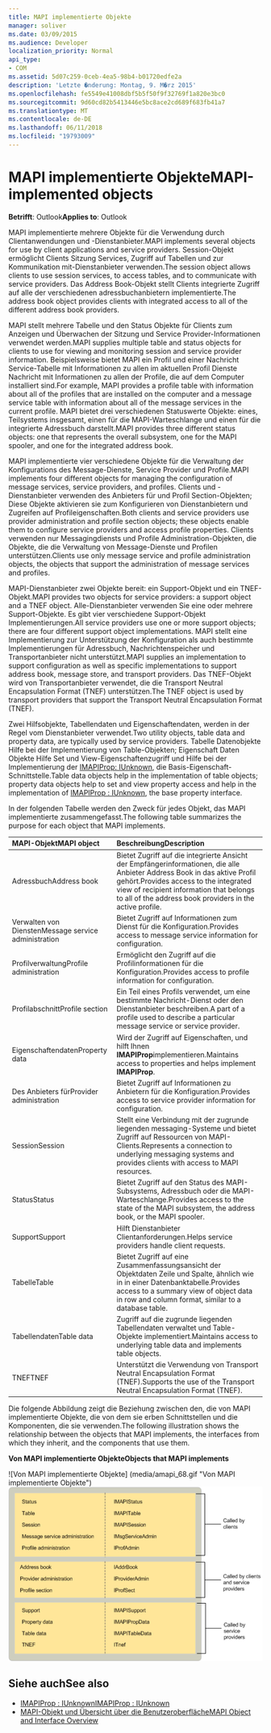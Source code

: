 ```yaml
---
title: MAPI implementierte Objekte
manager: soliver
ms.date: 03/09/2015
ms.audience: Developer
localization_priority: Normal
api_type:
- COM
ms.assetid: 5d07c259-0ceb-4ea5-98b4-b01720edfe2a
description: 'Letzte �nderung: Montag, 9. M�rz 2015'
ms.openlocfilehash: fe5549e41008dbf5b5f50f9f32769f1a820e3bc0
ms.sourcegitcommit: 9d60cd82b5413446e5bc8ace2cd689f683fb41a7
ms.translationtype: MT
ms.contentlocale: de-DE
ms.lasthandoff: 06/11/2018
ms.locfileid: "19793009"
---
```

# <a name="mapi-implemented-objects"></a><span data-ttu-id="525f7-103">MAPI implementierte Objekte</span><span class="sxs-lookup"><span data-stu-id="525f7-103">MAPI-implemented objects</span></span>
  
<span data-ttu-id="525f7-104">**Betrifft**: Outlook</span><span class="sxs-lookup"><span data-stu-id="525f7-104">**Applies to**: Outlook</span></span> 
  
<span data-ttu-id="525f7-105">MAPI implementierte mehrere Objekte für die Verwendung durch Clientanwendungen und -Dienstanbieter.</span><span class="sxs-lookup"><span data-stu-id="525f7-105">MAPI implements several objects for use by client applications and service providers.</span></span> <span data-ttu-id="525f7-106">Session-Objekt ermöglicht Clients Sitzung Services, Zugriff auf Tabellen und zur Kommunikation mit-Dienstanbieter verwenden.</span><span class="sxs-lookup"><span data-stu-id="525f7-106">The session object allows clients to use session services, to access tables, and to communicate with service providers.</span></span> <span data-ttu-id="525f7-107">Das Address Book-Objekt stellt Clients integrierte Zugriff auf alle der verschiedenen adressbuchanbietern implementierte.</span><span class="sxs-lookup"><span data-stu-id="525f7-107">The address book object provides clients with integrated access to all of the different address book providers.</span></span> 
  
<span data-ttu-id="525f7-108">MAPI stellt mehrere Tabelle und den Status Objekte für Clients zum Anzeigen und Überwachen der Sitzung und Service Provider-Informationen verwendet werden.</span><span class="sxs-lookup"><span data-stu-id="525f7-108">MAPI supplies multiple table and status objects for clients to use for viewing and monitoring session and service provider information.</span></span> <span data-ttu-id="525f7-109">Beispielsweise bietet MAPI ein Profil und einer Nachricht Service-Tabelle mit Informationen zu allen im aktuellen Profil Dienste Nachricht mit Informationen zu allen der Profile, die auf dem Computer installiert sind.</span><span class="sxs-lookup"><span data-stu-id="525f7-109">For example, MAPI provides a profile table with information about all of the profiles that are installed on the computer and a message service table with information about all of the message services in the current profile.</span></span> <span data-ttu-id="525f7-110">MAPI bietet drei verschiedenen Statuswerte Objekte: eines, Teilsystems insgesamt, einen für die MAPI-Warteschlange und einen für die integrierte Adressbuch darstellt.</span><span class="sxs-lookup"><span data-stu-id="525f7-110">MAPI provides three different status objects: one that represents the overall subsystem, one for the MAPI spooler, and one for the integrated address book.</span></span> 
  
<span data-ttu-id="525f7-111">MAPI implementierte vier verschiedene Objekte für die Verwaltung der Konfigurations des Message-Dienste, Service Provider und Profile.</span><span class="sxs-lookup"><span data-stu-id="525f7-111">MAPI implements four different objects for managing the configuration of message services, service providers, and profiles.</span></span> <span data-ttu-id="525f7-112">Clients und -Dienstanbieter verwenden des Anbieters für und Profil Section-Objekten; Diese Objekte aktivieren sie zum Konfigurieren von Dienstanbietern und Zugreifen auf Profileigenschaften.</span><span class="sxs-lookup"><span data-stu-id="525f7-112">Both clients and service providers use provider administration and profile section objects; these objects enable them to configure service providers and access profile properties.</span></span> <span data-ttu-id="525f7-113">Clients verwenden nur Messagingdiensts und Profile Administration-Objekten, die Objekte, die die Verwaltung von Message-Dienste und Profilen unterstützen.</span><span class="sxs-lookup"><span data-stu-id="525f7-113">Clients use only message service and profile administration objects, the objects that support the administration of message services and profiles.</span></span> 
  
<span data-ttu-id="525f7-114">MAPI-Dienstanbieter zwei Objekte bereit: ein Support-Objekt und ein TNEF-Objekt.</span><span class="sxs-lookup"><span data-stu-id="525f7-114">MAPI provides two objects for service providers: a support object and a TNEF object.</span></span> <span data-ttu-id="525f7-115">Alle-Dienstanbieter verwenden Sie eine oder mehrere Support-Objekte. Es gibt vier verschiedene Support-Objekt Implementierungen.</span><span class="sxs-lookup"><span data-stu-id="525f7-115">All service providers use one or more support objects; there are four different support object implementations.</span></span> <span data-ttu-id="525f7-116">MAPI stellt eine Implementierung zur Unterstützung der Konfiguration als auch bestimmte Implementierungen für Adressbuch, Nachrichtenspeicher und Transportanbieter nicht unterstützt.</span><span class="sxs-lookup"><span data-stu-id="525f7-116">MAPI supplies an implementation to support configuration as well as specific implementations to support address book, message store, and transport providers.</span></span> <span data-ttu-id="525f7-117">Das TNEF-Objekt wird von Transportanbieter verwendet, die die Transport Neutral Encapsulation Format (TNEF) unterstützen.</span><span class="sxs-lookup"><span data-stu-id="525f7-117">The TNEF object is used by transport providers that support the Transport Neutral Encapsulation Format (TNEF).</span></span>
  
<span data-ttu-id="525f7-118">Zwei Hilfsobjekte, Tabellendaten und Eigenschaftendaten, werden in der Regel vom Dienstanbieter verwendet.</span><span class="sxs-lookup"><span data-stu-id="525f7-118">Two utility objects, table data and property data, are typically used by service providers.</span></span> <span data-ttu-id="525f7-119">Tabelle Datenobjekte Hilfe bei der Implementierung von Table-Objekten; Eigenschaft Daten Objekte Hilfe Set und View-Eigenschaftenzugriff und Hilfe bei der Implementierung der [IMAPIProp: IUnknown](imapipropiunknown.md), die Basis-Eigenschaft-Schnittstelle.</span><span class="sxs-lookup"><span data-stu-id="525f7-119">Table data objects help in the implementation of table objects; property data objects help to set and view property access and help in the implementation of [IMAPIProp : IUnknown](imapipropiunknown.md), the base property interface.</span></span> 
  
<span data-ttu-id="525f7-120">In der folgenden Tabelle werden den Zweck für jedes Objekt, das MAPI implementierte zusammengefasst.</span><span class="sxs-lookup"><span data-stu-id="525f7-120">The following table summarizes the purpose for each object that MAPI implements.</span></span>
  
|<span data-ttu-id="525f7-121">**MAPI-Objekt**</span><span class="sxs-lookup"><span data-stu-id="525f7-121">**MAPI object**</span></span>|<span data-ttu-id="525f7-122">**Beschreibung**</span><span class="sxs-lookup"><span data-stu-id="525f7-122">**Description**</span></span>|
|:-----|:-----|
|<span data-ttu-id="525f7-123">Adressbuch</span><span class="sxs-lookup"><span data-stu-id="525f7-123">Address book</span></span>  <br/> |<span data-ttu-id="525f7-124">Bietet Zugriff auf die integrierte Ansicht der Empfängerinformationen, die alle Anbieter Address Book in das aktive Profil gehört.</span><span class="sxs-lookup"><span data-stu-id="525f7-124">Provides access to the integrated view of recipient information that belongs to all of the address book providers in the active profile.</span></span>  <br/> |
|<span data-ttu-id="525f7-125">Verwalten von Diensten</span><span class="sxs-lookup"><span data-stu-id="525f7-125">Message service administration</span></span>  <br/> |<span data-ttu-id="525f7-126">Bietet Zugriff auf Informationen zum Dienst für die Konfiguration.</span><span class="sxs-lookup"><span data-stu-id="525f7-126">Provides access to message service information for configuration.</span></span>  <br/> |
|<span data-ttu-id="525f7-127">Profilverwaltung</span><span class="sxs-lookup"><span data-stu-id="525f7-127">Profile administration</span></span>  <br/> |<span data-ttu-id="525f7-128">Ermöglicht den Zugriff auf die Profilinformationen für die Konfiguration.</span><span class="sxs-lookup"><span data-stu-id="525f7-128">Provides access to profile information for configuration.</span></span>  <br/> |
|<span data-ttu-id="525f7-129">Profilabschnitt</span><span class="sxs-lookup"><span data-stu-id="525f7-129">Profile section</span></span>  <br/> |<span data-ttu-id="525f7-130">Ein Teil eines Profils verwendet, um eine bestimmte Nachricht-Dienst oder den Dienstanbieter beschreiben.</span><span class="sxs-lookup"><span data-stu-id="525f7-130">A part of a profile used to describe a particular message service or service provider.</span></span>  <br/> |
|<span data-ttu-id="525f7-131">Eigenschaftendaten</span><span class="sxs-lookup"><span data-stu-id="525f7-131">Property data</span></span>  <br/> |<span data-ttu-id="525f7-132">Wird der Zugriff auf Eigenschaften, und hilft Ihnen **IMAPIProp**implementieren.</span><span class="sxs-lookup"><span data-stu-id="525f7-132">Maintains access to properties and helps implement **IMAPIProp**.</span></span>  <br/> |
|<span data-ttu-id="525f7-133">Des Anbieters für</span><span class="sxs-lookup"><span data-stu-id="525f7-133">Provider administration</span></span>  <br/> |<span data-ttu-id="525f7-134">Bietet Zugriff auf Informationen zu Anbietern für die Konfiguration.</span><span class="sxs-lookup"><span data-stu-id="525f7-134">Provides access to service provider information for configuration.</span></span>  <br/> |
|<span data-ttu-id="525f7-135">Session</span><span class="sxs-lookup"><span data-stu-id="525f7-135">Session</span></span>  <br/> |<span data-ttu-id="525f7-136">Stellt eine Verbindung mit der zugrunde liegenden messaging-Systeme und bietet Zugriff auf Ressourcen von MAPI-Clients.</span><span class="sxs-lookup"><span data-stu-id="525f7-136">Represents a connection to underlying messaging systems and provides clients with access to MAPI resources.</span></span>  <br/> |
|<span data-ttu-id="525f7-137">Status</span><span class="sxs-lookup"><span data-stu-id="525f7-137">Status</span></span>  <br/> |<span data-ttu-id="525f7-138">Bietet Zugriff auf den Status des MAPI-Subsystems, Adressbuch oder die MAPI-Warteschlange.</span><span class="sxs-lookup"><span data-stu-id="525f7-138">Provides access to the state of the MAPI subsystem, the address book, or the MAPI spooler.</span></span>  <br/> |
|<span data-ttu-id="525f7-139">Support</span><span class="sxs-lookup"><span data-stu-id="525f7-139">Support</span></span>  <br/> |<span data-ttu-id="525f7-140">Hilft Dienstanbieter Clientanforderungen.</span><span class="sxs-lookup"><span data-stu-id="525f7-140">Helps service providers handle client requests.</span></span>  <br/> |
|<span data-ttu-id="525f7-141">Tabelle</span><span class="sxs-lookup"><span data-stu-id="525f7-141">Table</span></span>  <br/> |<span data-ttu-id="525f7-142">Bietet Zugriff auf eine Zusammenfassungsansicht der Objektdaten Zeile und Spalte, ähnlich wie in in einer Datenbanktabelle.</span><span class="sxs-lookup"><span data-stu-id="525f7-142">Provides access to a summary view of object data in row and column format, similar to a database table.</span></span>  <br/> |
|<span data-ttu-id="525f7-143">Tabellendaten</span><span class="sxs-lookup"><span data-stu-id="525f7-143">Table data</span></span>  <br/> |<span data-ttu-id="525f7-144">Zugriff auf die zugrunde liegenden Tabellendaten verwaltet und Table-Objekte implementiert.</span><span class="sxs-lookup"><span data-stu-id="525f7-144">Maintains access to underlying table data and implements table objects.</span></span>  <br/> |
|<span data-ttu-id="525f7-145">TNEF</span><span class="sxs-lookup"><span data-stu-id="525f7-145">TNEF</span></span>  <br/> |<span data-ttu-id="525f7-146">Unterstützt die Verwendung von Transport Neutral Encapsulation Format (TNEF).</span><span class="sxs-lookup"><span data-stu-id="525f7-146">Supports the use of the Transport Neutral Encapsulation Format (TNEF).</span></span>  <br/> |
   
<span data-ttu-id="525f7-147">Die folgende Abbildung zeigt die Beziehung zwischen den, die von MAPI implementierte Objekte, die von dem sie erben Schnittstellen und die Komponenten, die sie verwenden.</span><span class="sxs-lookup"><span data-stu-id="525f7-147">The following illustration shows the relationship between the objects that MAPI implements, the interfaces from which they inherit, and the components that use them.</span></span> 
  
<span data-ttu-id="525f7-148">**Von MAPI implementierte Objekte**</span><span class="sxs-lookup"><span data-stu-id="525f7-148">**Objects that MAPI implements**</span></span>
  
<span data-ttu-id="525f7-149">![Von MAPI implementierte Objekte] (media/amapi_68.gif "Von MAPI implementierte Objekte")</span><span class="sxs-lookup"><span data-stu-id="525f7-149">![Objects that MAPI implements](media/amapi_68.gif "Objects that MAPI implements")</span></span>
  
## <a name="see-also"></a><span data-ttu-id="525f7-150">Siehe auch</span><span class="sxs-lookup"><span data-stu-id="525f7-150">See also</span></span>

- [<span data-ttu-id="525f7-151">IMAPIProp : IUnknown</span><span class="sxs-lookup"><span data-stu-id="525f7-151">IMAPIProp : IUnknown</span></span>](imapipropiunknown.md)
- [<span data-ttu-id="525f7-152">MAPI-Objekt und Übersicht über die Benutzeroberfläche</span><span class="sxs-lookup"><span data-stu-id="525f7-152">MAPI Object and Interface Overview</span></span>](mapi-object-and-interface-overview.md)

